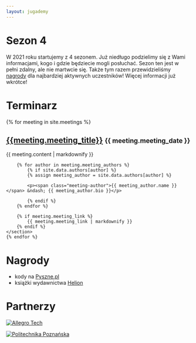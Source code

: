 ```yaml
---
layout: jugademy
---
```


# Sezon 4

W 2021 roku startujemy z 4 sezonem. Już niedługo podzielimy się z Wami informacjami, kogo i gdzie
będziecie mogli posłuchać. Sezon ten jest w pełni zdalny, ale nie martwcie się. Także tym razem
przewidzieliśmy [nagrody](#nagrody) dla najbardziej aktywnych uczestników! Więcej informacji już wkrótce!

# Terminarz

<div>
    {% for meeting in site.meetings %}
    <section>
        <h2 id="{{meeting.meeting_title | slugify }}">
            <a href="#{{ meeting.meeting_title | slugify }}">{{meeting.meeting_title}}</a>
            <small>{{ meeting.meeting_date }}</small>
        </h2>
        {{ meeting.content | markdownify }}
        
        {% for author in meeting.meeting_authors %}
            {% if site.data.authors[author] %}
            {% assign meeting_author = site.data.authors[author] %}

            <p><span class="meeting-author">{{ meeting_author.name }}</span> &ndash; {{ meeting_author.bio }}</p>
        
            {% endif %}
        {% endfor %}
        
        {% if meeting.meeting_link %}
            {{ meeting.meeting_link | markdownify }}
        {% endif %}
    </section>
    {% endfor %}
</div>

# Nagrody

- kody na [Pyszne.pl](https://pyszne.pl)
- książki wydawnictwa [Helion](https://helion.pl/)

# Partnerzy

[![Allegro Tech](https://allegro.tech/img/allegro-tech.svg)](https://allegro.tech)

[![Politechnika Poznańska](http://www.nzs.put.poznan.pl/wp-content/uploads/Politechnika-Pozna%C5%84ska.png)](https://www.put.poznan.pl/)